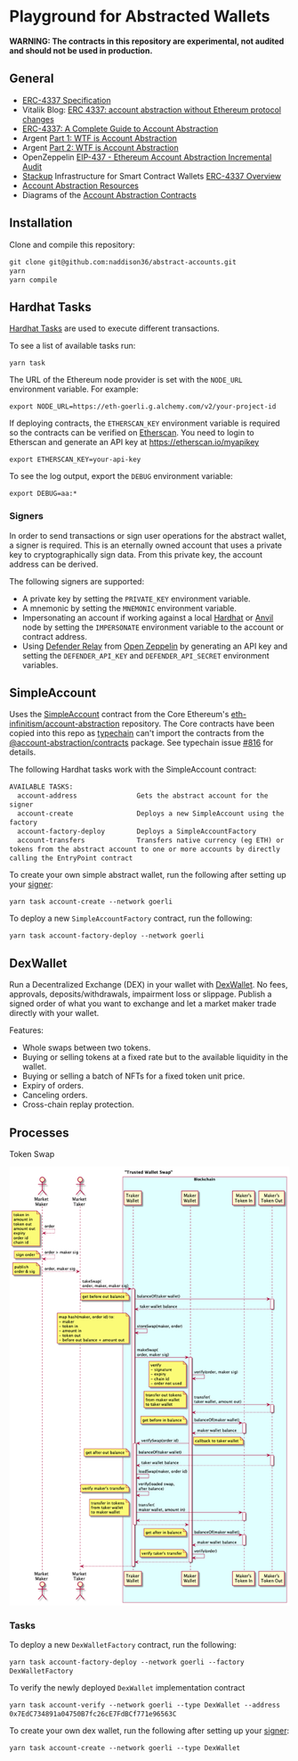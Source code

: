 # Playground for Abstracted Wallets

**WARNING: The contracts in this repository are experimental, not audited and should not be used in production.**

## General

-   [ERC-4337 Specification](https://eips.ethereum.org/EIPS/eip-4337)
-   Vitalik Blog: [ERC 4337: account abstraction without Ethereum protocol changes](https://medium.com/infinitism/erc-4337-account-abstraction-without-ethereum-protocol-changes-d75c9d94dc4a)
-   [ERC-4337: A Complete Guide to Account Abstraction](https://beincrypto.com/learn/erc-4337/)
-   Argent [Part 1: WTF is Account Abstraction](https://www.argent.xyz/blog/wtf-is-account-abstraction/)
-   Argent [Part 2: WTF is Account Abstraction](https://www.argent.xyz/blog/part-2-wtf-is-account-abstraction/)
-   OpenZeppelin [EIP-437 - Ethereum Account Abstraction Incremental Audit](https://blog.openzeppelin.com/eip-4337-ethereum-account-abstraction-incremental-audit/)
-   [Stackup](https://www.stackup.sh/) Infrastructure for Smart Contract Wallets [ERC-4337 Overview](https://docs.stackup.sh/docs/introduction/erc-4337-overview)
-   [Account Abstraction Resources](https://github.com/PaymagicXYZ/awesome-account-abstraction)
-   Diagrams of the [Account Abstraction Contracts](https://github.com/naddison36/sol2uml/tree/master/examples/accountAbstraction#account-abstraction-contracts)

## Installation

Clone and compile this repository:

```
git clone git@github.com:naddison36/abstract-accounts.git
yarn
yarn compile
```

## Hardhat Tasks

[Hardhat Tasks](https://hardhat.org/hardhat-runner/docs/advanced/create-task) are used to execute different transactions.

To see a list of available tasks run:

```
yarn task
```

The URL of the Ethereum node provider is set with the `NODE_URL` environment variable. For example:

```
export NODE_URL=https://eth-goerli.g.alchemy.com/v2/your-project-id
```

If deploying contracts, the `ETHERSCAN_KEY` environment variable is required so the contracts can be verified on [Etherscan](https://etherscan.io/). You need to login to Etherscan and generate an API key at https://etherscan.io/myapikey

```
export ETHERSCAN_KEY=your-api-key
```

To see the log output, export the `DEBUG` environment variable:

```
export DEBUG=aa:*
```

### Signers

In order to send transactions or sign user operations for the abstract wallet, a signer is required. This is an eternally owned account that uses a private key to cryptographically sign data. From this private key, the account address can be derived.

The following signers are supported:

-   A private key by setting the `PRIVATE_KEY` environment variable.
-   A mnemonic by setting the `MNEMONIC` environment variable.
-   Impersonating an account if working against a local [Hardhat](https://hardhat.org/hardhat-runner/docs/getting-started#connecting-a-wallet-or-dapp-to-hardhat-network) or [Anvil](https://github.com/foundry-rs/foundry/tree/master/anvil#anvil) node by setting the `IMPERSONATE` environment variable to the account or contract address.
-   Using [Defender Relay](https://docs.openzeppelin.com/defender/relay) from [Open Zeppelin](https://www.openzeppelin.com/) by generating an API key and setting the `DEFENDER_API_KEY` and `DEFENDER_API_SECRET` environment variables.

## SimpleAccount

Uses the [SimpleAccount](https://github.com/eth-infinitism/account-abstraction/blob/develop/contracts/samples/SimpleAccount.sol) contract from the Core Ethereum's [eth-infinitism/account-abstraction](https://github.com/eth-infinitism/account-abstraction) repository. The Core contracts have been copied into this repo as [typechain](https://github.com/dethcrypto/TypeChain#readme) can't import the contracts from the [@account-abstraction/contracts](https://www.npmjs.com/package/@account-abstraction/contracts) package. See typechain issue [#816](https://github.com/dethcrypto/TypeChain/issues/816) for details.

The following Hardhat tasks work with the SimpleAccount contract:

```
AVAILABLE TASKS:
  account-address               Gets the abstract account for the signer
  account-create                Deploys a new SimpleAccount using the factory
  account-factory-deploy        Deploys a SimpleAccountFactory
  account-transfers             Transfers native currency (eg ETH) or tokens from the abstract account to one or more accounts by directly calling the EntryPoint contract
```

To create your own simple abstract wallet, run the following after setting up your [signer](#signers):

```
yarn task account-create --network goerli
```

To deploy a new `SimpleAccountFactory` contract, run the following:

```
yarn task account-factory-deploy --network goerli
```

## DexWallet

Run a Decentralized Exchange (DEX) in your wallet with [DexWallet](./contracts/DexWallet.sol). No fees, approvals, deposits/withdrawals, impairment loss or slippage. Publish a signed order of what you want to exchange and let a market maker trade directly with your wallet.

Features:

-   Whole swaps between two tokens.
-   Buying or selling tokens at a fixed rate but to the available liquidity in the wallet.
-   Buying or selling a batch of NFTs for a fixed token unit price.
-   Expiry of orders.
-   Canceling orders.
-   Cross-chain replay protection.

## Processes

Token Swap

![Token Swap](./docs/dexSwap.png)

### Tasks

To deploy a new `DexWalletFactory` contract, run the following:

```
yarn task account-factory-deploy --network goerli --factory DexWalletFactory
```

To verify the newly deployed `DexWallet` implementation contract

```
yarn task account-verify --network goerli --type DexWallet --address 0x7EdC734891a04750B7fc26cE7FdBCf771e96563C
```

To create your own dex wallet, run the following after setting up your [signer](#signers):

```
yarn task account-create --network goerli --type DexWallet
```
